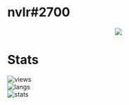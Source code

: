 # nvlr#2700

<p align="center">
  <a href="https://github.com/nvlr">
    <img src="https://discord.c99.nl/widget/theme-2/944447948731846657.png"/>
     </a>
</p>

# Stats
![views](https://komarev.com/ghpvc/?username=nvlr&color=lightgrey) <br>
![langs](https://github-readme-stats.vercel.app/api/top-langs/?username=nvlr&layout=compact&theme=dark) </br>
![stats](https://github-readme-stats.vercel.app/api?username=nvlr&show_icons=true&theme=dark)
